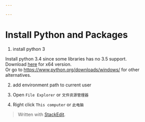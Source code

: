 ```yaml
---

---
```

<!DOCTYPE html>
<html>

<head>
  <meta charset="utf-8">
  <meta name="viewport" content="width=device-width, initial-scale=1.0">
  <title>install_python_and_packages</title>
  <link rel="stylesheet" href="http://app.classeur.io/base-min.css" />
  <script type="text/javascript" src="https://cdn.mathjax.org/mathjax/latest/MathJax.js?config=TeX-AMS_HTML"></script>
</head>

<body>
  <div class="export-container"><h1 id="install-python-and-packages">Install Python and Packages</h1>
<ol>
<li>install python 3</li>
</ol>
<p>Install python 3.4 since some libraries has no 3.5 support.<br>
Download <a href="https://www.python.org/ftp/python/3.4.4/python-3.4.4.amd64.msi">here</a> for x64 version.<br>
Or go to <a href="https://www.python.org/downloads/windows/">https://www.python.org/downloads/windows/</a> for other alternatives.</p>
<ol start="2">
<li>
<p>add environment path to current user</p>
</li>
<li>
<p>Open <code>File Explorer</code> or <code>文件资源管理器</code></p>
</li>
<li>
<p>Right click <code>This computer</code> or <code>此电脑</code></p>
</li>
</ol>
<blockquote>
<p>Written with <a href="https://stackedit.io/">StackEdit</a>.</p>
</blockquote></div>
</body>

</html>
